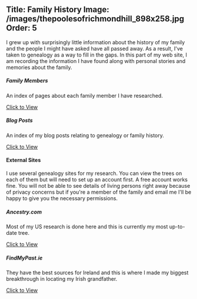 Title: Family History
Image: /images/thepoolesofrichmondhill_898x258.jpg
Order: 5
---
I grew up with surprisingly little information about the history of my family and
the people I might have asked have all passed away. As a result, I've taken to genealogy
as a way to fill in the gaps. In this part of my web site, I am recording the information
I have found along with personal stories and memories about the family.

<div class="card-deck nav-deck">

<div class="card nav-card">
    <div class="card-header"><h5>Family Members</h5></div>
    <div class="card-body">
        <p class="card-text">An index of pages about each family member I have researched.</p>
    </div>
    <div class="card-footer">
        <a class="stretched-link"
            href="/family-history/people/">Click to View</a>
    </div>
</div>
    
<div class="card nav-card">
    <div class="card-header"><h5>Blog Posts</h5></div>
    <div class="card-body">
        <p class="card-text">An index of my blog posts relating to genealogy or family history.</p>
    </div>
    <div class="card-footer">
        <a class="stretched-link"
            href="/tags/family-history/">Click to View</a>
    </div>
</div>

</div>

#### External Sites

I use several genealogy sites for my research. You can view the trees on each of them
but will need to set up an account first. A free account works fine. You will not be
able to see details of living persons right away because of privacy concerns but if
you're a member of the family and email me I'll be happy to give you the necessary
permissions.

<div class="card-deck nav-deck">

<div class="card nav-card">
    <div class="card-header"><h5>Ancestry.com</h5></div>
    <div class="card-body">
        <p class="card-text">Most of my US research is done here and this is currently my most up-to-date tree.</p>
    </div>
    <div class="card-footer">
        <a class="stretched-link" target="blank"
            href="https://www.ancestry.com/family-tree/tree/171228006/">Click to View</a>
    </div>
</div>

<div class="card nav-card">
    <div class="card-header"><h5>FindMyPast.ie</h5></div>
    <div class="card-body">
        <p class="card-text">They have the best sources for Ireland and this is where I made my biggest breakthrough in locating my Irish grandfather.</p>
    </div>
    <div class="card-footer">
        <a class="stretched-link" target="_blank"
            href="https://tree.findmypast.ie/#/trees/fe950831-9c1b-4310-9509-62fa0e3ae80e/">Click to View</a>
    </div>
</div>

</div>
